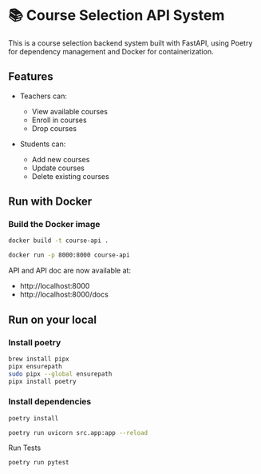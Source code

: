 # 📚 Course Selection API System

This is a course selection backend system built with FastAPI, using Poetry for dependency management and Docker for containerization.

## Features

- Teachers can:

  - View available courses
  - Enroll in courses
  - Drop courses

- Students can:
  - Add new courses
  - Update courses
  - Delete existing courses

## Run with Docker

### Build the Docker image

```bash
docker build -t course-api .

```

```bash
docker run -p 8000:8000 course-api
```

API and API doc are now available at:

- http://localhost:8000
- http://localhost:8000/docs

## Run on your local

### Install poetry

```bash
brew install pipx
pipx ensurepath
sudo pipx --global ensurepath
pipx install poetry
```

### Install dependencies

```bash
poetry install
```

```bash
poetry run uvicorn src.app:app --reload
```

Run Tests

```bash
poetry run pytest
```
